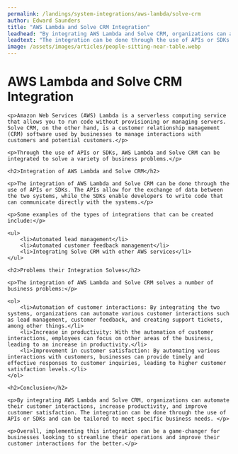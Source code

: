 ```yaml
---
permalink: /landings/system-integrations/aws-lambda/solve-crm
author: Edward Saunders
title: "AWS Lambda and Solve CRM Integration"
leadhead: "By integrating AWS Lambda and Solve CRM, organizations can automate their customer interactions, increase productivity, and improve customer satisfaction"
leadtext: "The integration can be done through the use of APIs or SDKs and can be tailored to meet specific business needs."
image: /assets/images/articles/people-sitting-near-table.webp
---
```

<div class="arttext">
	<h1>AWS Lambda and Solve CRM Integration</h1>

	<p>Amazon Web Services (AWS) Lambda is a serverless computing service that allows you to run code without provisioning or managing servers. Solve CRM, on the other hand, is a customer relationship management (CRM) software used by businesses to manage interactions with customers and potential customers.</p>

	<p>Through the use of APIs or SDKs, AWS Lambda and Solve CRM can be integrated to solve a variety of business problems.</p>

	<h2>Integration of AWS Lambda and Solve CRM</h2>

	<p>The integration of AWS Lambda and Solve CRM can be done through the use of APIs or SDKs. The APIs allow for the exchange of data between the two systems, while the SDKs enable developers to write code that can communicate directly with the systems.</p>

	<p>Some examples of the types of integrations that can be created include:</p>

	<ul>
		<li>Automated lead management</li>
		<li>Automated customer feedback management</li>
		<li>Integrating Solve CRM with other AWS services</li>
	</ul>

	<h2>Problems their Integration Solves</h2>

	<p>The integration of AWS Lambda and Solve CRM solves a number of business problems:</p>

	<ol>
		<li>Automation of customer interactions: By integrating the two systems, organizations can automate various customer interactions such as lead management, customer feedback, and creating support tickets, among other things.</li>
		<li>Increase in productivity: With the automation of customer interactions, employees can focus on other areas of the business, leading to an increase in productivity.</li>
		<li>Improvement in customer satisfaction: By automating various interactions with customers, businesses can provide timely and effective responses to customer inquiries, leading to higher customer satisfaction levels.</li>
	</ol>

	<h2>Conclusion</h2>

	<p>By integrating AWS Lambda and Solve CRM, organizations can automate their customer interactions, increase productivity, and improve customer satisfaction. The integration can be done through the use of APIs or SDKs and can be tailored to meet specific business needs. </p>

	<p>Overall, implementing this integration can be a game-changer for businesses looking to streamline their operations and improve their customer interactions for the better.</p>

</div>
